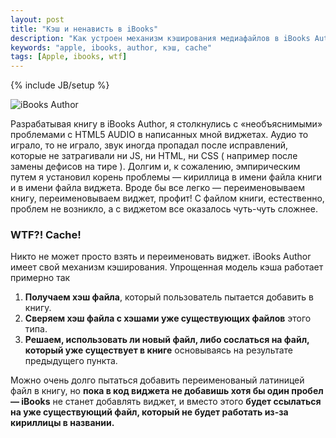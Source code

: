 ```yaml
---
layout: post
title: "Кэш и ненависть в iBooks"
description: "Как устроен механизм кэширования медиафайлов в iBooks Author"
keywords: "apple, ibooks, author, кэш, cache" 
tags: [Apple, ibooks, wtf]
---
```

{% include JB/setup %}

<img class="img-center" src="http://31808.selcdn.ru/it-prm/pics/hero_ibooks_author.png" alt="iBooks Author">

Разрабатывая книгу в iBooks Author, я столкнулись с «необъяснимыми» проблемами с HTML5 AUDIO в написанных мной виджетах. Аудио то играло, то не играло, звук иногда пропадал после исправлений, которые не затрагивали ни JS, ни HTML, ни CSS ( например после замены дефисов на тире ). Долгим и, к сожалению, эмпирическим путем я установил корень проблемы — кириллица в имени файла книги и в имени файла виджета. Вроде бы все легко — переименовываем книгу, переименовываем виджет, профит! С файлом книги, естественно, проблем не возникло, а с виджетом все оказалось чуть-чуть сложнее.


### WTF?! Cache!

Никто не может просто взять и переименовать виджет. iBooks Author имеет свой механизм кэширования. Упрощенная модель кэша работает примерно так


<ol> 
<li><b>Получаем хэш файла</b>, который пользователь пытается добавить в книгу.</li>
<li><b>Сверяем хэш файла с хэшами уже существующих файлов</b> этого типа. </li>
<li><b>Решаем, использовать ли новый файл, либо сослаться на файл, который уже существует в книге</b> основываясь на результате предыдущего пункта.</li>
</ol>
 
Можно очень долго пытаться добавить переименованый латиницей файл в книгу, но **пока в код виджета не добавишь хотя бы один пробел — iBooks** не станет добавлять виджет, и вместо этого **будет ссылаться на уже существующий файл, который не будет работать из-за кириллицы в названии.**